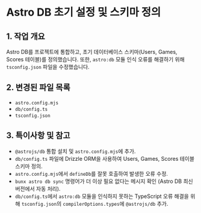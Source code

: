 # Astro DB 초기 설정 및 스키마 정의

## 1. 작업 개요

Astro DB를 프로젝트에 통합하고, 초기 데이터베이스 스키마(Users, Games, Scores 테이블)를 정의했습니다. 또한, `astro:db` 모듈 인식 오류를 해결하기 위해 `tsconfig.json` 파일을 수정했습니다.

## 2. 변경된 파일 목록

- `astro.config.mjs`
- `db/config.ts`
- `tsconfig.json`

## 3. 특이사항 및 참고

- `@astrojs/db` 통합 설치 및 `astro.config.mjs`에 추가.
- `db/config.ts` 파일에 Drizzle ORM을 사용하여 Users, Games, Scores 테이블 스키마 정의.
- `astro.config.mjs`에서 `defineDb`를 잘못 호출하여 발생한 오류 수정.
- `bunx astro db sync` 명령어가 더 이상 필요 없다는 메시지 확인 (Astro DB 최신 버전에서 자동 처리).
- `db/config.ts`에서 `astro:db` 모듈을 인식하지 못하는 TypeScript 오류 해결을 위해 `tsconfig.json`의 `compilerOptions.types`에 `@astrojs/db` 추가.